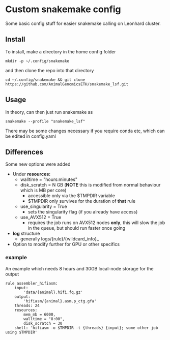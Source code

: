 # Custom snakemake config

Some basic config stuff for easier snakemake calling on Leonhard cluster.

## Install
To install, make a directory in the home config folder
```
mkdir -p ~/.config/snakemake
```
and then clone the repo into that directory
```
cd ~/.config/snakemake && git clone https://github.com/AnimalGenomicsETH/snakemake_lsf.git
```

## Usage
In theory, can then just run snakemake as 
```
snakemake --profile "snakemake_lsf"
```
There may be some changes necessary if you require conda etc, which can be edited in config.yaml

## Differences
Some new options were added
- Under **resources:**
  - walltime = "hours:minutes"
  - disk_scratch = N GB (**NOTE** this is modified from normal behaviour which is MB per core)
    - accessible only via the $TMPDIR variable 
    - $TMPDIR only survives for the duration of **that** rule
  - use_singularity = True
    - sets the singularity flag (if you already have access)
  - use_AVX512 = True
    - requires the job runs on AVX512 nodes **only**, this will slow the job in the queue, but should run faster once going
- **log** structure
  - generally logs/{rule}/{wildcard_info}\_<current-time>
- Option to modify further for GPU or other specifics


### example
An example which needs 8 hours and 30GB local-node storage for the output
```
rule assembler_hifiasm:
    input:
        'data/{animal}.hifi.fq.gz'
    output:
        'hifiasm/{animal}.asm.p_ctg.gfa'
    threads: 24
    resources:
        mem_mb = 6000,
        walltime = "8:00",
        disk_scratch = 30
    shell: 'hifiasm -o $TMPDIR -t {threads} {input}; some other job using $TMPDIR'
```
